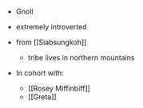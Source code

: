 - Gnoll
- extremely introverted
- from [[Siabsungkoh]]
	- tribe lives in northern mountains

- In cohort with:
	- [[Rosey Miffinbiff]]
	- [[Greta]]